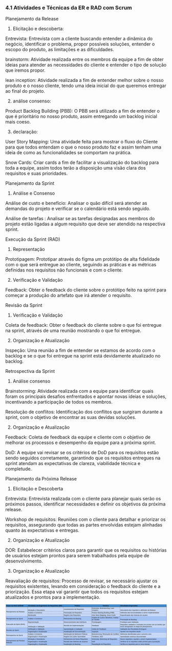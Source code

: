
### 4.1 **Atividades e Técnicas da ER e RAD com Scrum**

Planejamento da Release
1. Elicitação e descoberta:     

 Entrevista: Entrevista com a cliente buscando entender a dinâmica do
negócio, identificar o problema, propor possíveis soluções, entender o
escopo do produto, as limitações e as dificuldades.    

brainstorm: Atividade realizada entre os membros da equipe a fim de
obter ideias para atender as necessidades do cliente e entender o tipo
de solução que iremos propor.       

lean inception: Atividade realizada a fim de entender melhor sobre o
nosso produto e o nosso cliente, tendo uma ideia inicial do que
queremos entregar ao final do projeto.      

2. análise consenso:

Product Backlog Building (PBB): O PBB será utilizado a fim de
entender o que é prioritário no nosso produto, assim entregando um
backlog inicial mais coeso.     

3. declaração:

User Story Mapping: Uma atividade feita para mostrar o fluxo do
Cliente para que todos entendam o que o nosso produto faz e assim
tenham uma ideia de como as funcionalidades se comportam na
prática.        

Snow Cards: Criar cards a fim de facilitar a visualização do backlog
para toda a equipe, assim todos terão a disposição uma visão clara
dos requisitos e suas prioridades.

Planejamento da Sprint
1. Análise e Consenso

Análise de custo e benefício: Analisar o quão difícil será atender as
demandas do projeto e verificar se o calendário está sendo seguido.

Análise de tarefas : Analisar se as tarefas designadas aos membros do
projeto estão ligadas a algum requisito que deve ser atendido na respectiva sprint.

Execução da Sprint (RAD)

1. Representação

Prototipagem: Prototipar através do figma um protótipo de alta fidelidade com
o que será entregue ao cliente, seguindo as práticas e as métricas definidas
nos requisitos não funcionais e com o cliente.

2. Verificação e Validação

Feedback: Obter o feedback do cliente sobre o protótipo feito na sprint para
começar a produção do artefato que irá atender o requisito.

Revisão da Sprint

1. Verificação e Validação

Coleta de feedback: Obter o feedback do cliente sobre o que foi entregue na
sprint, através de uma reunião mostrando o que foi entregue.

2. Organização e Atualização

Inspeção: Uma reunião a fim de entender se estamos de acordo com o
backlog e se o que foi entregue na sprint está devidamente atualizado no
backlog.

Retrospectiva da Sprint

1. Análise consenso

Brainstorming: Atividade realizada com a equipe para identificar quais
foram os principais desafios enfrentados e apontar novas ideias e
soluções, incentivando a participação de todos os membros.

Resolução de conflitos: Identificação dos conflitos que surgiram
durante a sprint, com o objetivo de encontrar as suas devidas
soluções.

2. Organização e Atualização

Feedback: Coleta de feedback da equipe e cliente com o objetivo de
melhorar os processos e desempenho da equipe para a próxima
sprint.

DoD: A equipe vai revisar se os critérios de DoD para os requisitos
estão sendo seguidos corretamente, garantindo que os requisitos
entregues na sprint atendam as expectativas de clareza, viabilidade
técnica e completude.

Planejamento da Próxima Release
1. Elicitação e Descoberta

Entrevista: Entrevista realizada com o cliente para planejar quais
serão os próximos passos, identificar necessidades e definir os
objetivos da próxima release.

Workshop de requisitos: Reuniões com o cliente para detalhar e
priorizar os requisitos, assegurando que todas as partes envolvidas
estejam alinhadas quanto às expectativas e entregas.

2. Organização e Atualização

DOR: Estabelecer critérios claros para garantir que os requisitos ou
histórias de usuários estejam prontos para serem trabalhados pela
equipe de desenvolvimento.

3. Organização e Atualização

Reavaliação de requisitos: Processo de revisar, se necessário ajustar
os requisitos existentes, levando em consideração o feedback do
cliente e a priorização. Essa etapa vai garantir que todos os requisitos
estejam atualizados e prontos para a implementação.

![tabela](../imagens/tabelapraticas.png)
